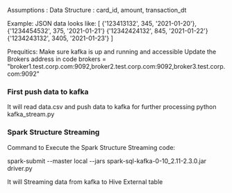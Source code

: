 Assumptions :
Data Structure :
card_id, amount, transaction_dt

Example: JSON data looks like:
[ {'123413132', 345, '2021-01-20'}, 
{'1234454532', 375, '2021-01-21'}
{'12342424132', 845, '2021-01-22'}
{'1234243132', 3405, '2021-01-23'} ] 


Prequitics: 
Make sure kafka is up and running and accessible
Update the Brokers address in code 
brokers = "broker1.test.corp.com:9092,broker2.test.corp.com:9092,broker3.test.corp.com:9092"

### First push data to kafka
It will read data.csv and push data to kafka for further processing
python kafka_stream.py 


### Spark Structure Streaming 
Command to Execute the Spark Structure Streaming code:

spark-submit  --master local --jars spark-sql-kafka-0-10_2.11-2.3.0.jar  driver.py

It will Streaming data from kafka to Hive External table 